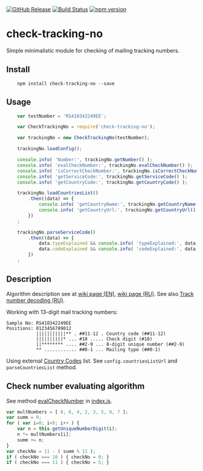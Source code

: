 [![GitHub Release](https://img.shields.io/github/release/lilliputten/check-tracking-no.svg)](https://github.com/lilliputten/check-tracking-no/releases)
[![Build Status](https://api.travis-ci.org/lilliputten/check-tracking-no.svg?branch=master)](https://travis-ci.org/lilliputten/check-tracking-no)
[![npm version](https://badge.fury.io/js/check-tracking-no.svg)](https://badge.fury.io/js/check-tracking-no)

# check-tracking-no

Simple minimalistic module for checking of mailing tracking numbers.

Install
-------

```shell
    npm install check-tracking-no --save
```

Usage
-----

```javascript
    var testNumber = 'RS410342249EE';

    var CheckTrackingNo = require('check-tracking-no');

    var trackingNo = new CheckTrackingNo(testNumber);

    trackingNo.loadConfig();

    console.info( 'Number:', trackingNo.getNumber() );
    console.info( 'evalCheckNumber:', trackingNo.evalCheckNumber() );
    console.info( 'isCorrectCheckNumber:', trackingNo.isCorrectCheckNumber() );
    console.info( 'getServiceCode:', trackingNo.getServiceCode() );
    console.info( 'getCountryCode:', trackingNo.getCountryCode() );

    trackingNo.loadCountriesList()
        .then((data) => {
            console.info( 'getCountryName:', trackingNo.getCountryName() );
            console.info( 'getCountryUrl:', trackingNo.getCountryUrl() );
        })
    ;

    trackingNo.parseServiceCode()
        .then((data) => {
            data.typeExplained && console.info( 'typeExplained:', data.typeExplained);
            data.codeExplained && console.info( 'codeExplained:', data.codeExplained);
        })
    ;
```

Description
-----------

Algorithm description see at
[wiki page (EN)](https://en.wikipedia.org/wiki/Tracking_number),
[wiki page (RU)](https://ru.wikipedia.org/wiki/Почтовый_идентификатор).
See also [Track number decoding (RU)](http://shopinfo.com.ua/threads/rasshifrovka-trek-nomera.1170).

Working with 13-digit mail tracking numbers:
```
Sample No: RS410342249EE
Positions: 0123456789012
           |||||||||||** . ##11-12 . Country code (##11-12)
           ||||||||||* ... #10 ..... Check digit (#10)
           ||******** .... ##2-9 ... 8-digit unique number (##2-9)
           ** ............ ##0-1 ... Mailing type (##0-1)
```
Using external [Country Codes](https://countrycode.org/) list. See
`config.countriesListUrl` and `parseCountriesList` method.

Check number evaluating algorithm
---------------------------------

See method [evalCheckNumber](https://github.com/lilliputten/check-tracking-no/blob/v0.0.3/index.js#L246-L257) in
[index.js](https://github.com/lilliputten/check-tracking-no/blob/master/index.js).

``` javascript
var multNumbers = [ 8, 6, 4, 2, 3, 5, 9, 7 ];
var summ = 0;
for ( var i=0; i<8; i++ ) {
    var n = this.getUniqueNumberDigit(i);
    n *= multNumbers[i];
    summ += n;
}
var checkNo = 11 - ( summ % 11 );
if ( checkNo === 10 ) { checkNo = 0; }
if ( checkNo === 11 ) { checkNo = 5; }
```

